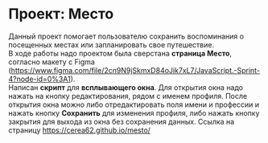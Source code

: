 # Проект: Место

Данный проект помогает пользователю сохранить воспоминания о посещенных местах или запланировать свое путешествие.  
В ходе работы надо проектом была сверстана __страница Место__, согласно макету с Figma (https://www.figma.com/file/2cn9N9jSkmxD84oJik7xL7/JavaScript.-Sprint-4?node-id=0%3A1).  
Написан __скрипт__ для __всплывающего окна__. Для открытия окна надо нажать на кнопку редактирования, рядом с именем профиля. После открытия окна можно либо отредактировать поля имени и профессии и нажать кнопку **Сохранить** для изменения профиля, либо нажать кнопку закрытия для выхода из окна без сохранения данных.  Ссылка на страницу https://cerea62.github.io/mesto/

